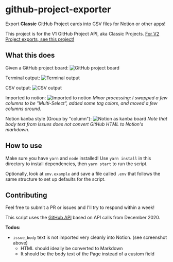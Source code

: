 # github-project-exporter

Export **Classic** GitHub Project cards into CSV files for Notion or other apps!

This project is for the V1 GitHub Project API, aka Classic Projects. [For V2 Project exports, see this project!](https://justinmahar.github.io/github-projectv2-csv-exporter/?path=/story/home--page)

## What this does

Given a GitHub project board:
![GitHub project board](photos/github-project.png)

Terminal output:
![Terminal output](photos/terminal-output.png)

CSV output:
![CSV output](photos/csv-excel-output.png)

Imported to notion:
![Imported to notion](photos/notion-import-list.png)
_Minor processing: I swapped a few columns to be "Multi-Select", added some tag colors, and moved a few columns around._


Notion kanba style (Group by "column"):
![Notion as kanba board](photos/notion-import-kanba.png)
_Note that body text from Issues does not convert GitHub HTML to Notion's markdown._


## How to use

Make sure you have `yarn` and `node` installed! Use `yarn install` in this directory to install dependencies, then `yarn start` to run the script.

Optionally, look at `env.example` and save a file called `.env` that follows the same structure to set up defaults for the script.

## Contributing

Feel free to submit a PR or issues and I'll try to respond within a week!

This script uses the [GitHub API](https://docs.github.com/en/free-pro-team@latest/rest/reference/projects) based on API calls from December 2020.

**Todos:**

- `issue_body` text is not imported very cleanly into Notion. (see screenshot above)
  - HTML should ideally be converted to Markdown
  - It should be the body text of the Page instead of a custom field
